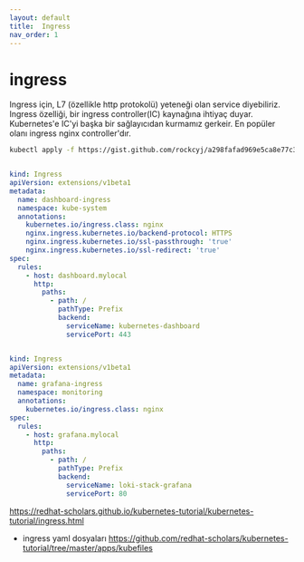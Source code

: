 ```yaml
---
layout: default
title:  Ingress
nav_order: 1
---
```


# ingress 

Ingress için, L7 (özellikle http protokolü) yeteneği olan service diyebiliriz.
Ingress özelliği, bir ingress controller(IC) kaynağına ihtiyaç duyar. Kubernetes'e IC'yi başka bir sağlayıcıdan kurmamız gerkeir. En popüler olanı ingress nginx controller'dır. 

```sh
kubectl apply -f https://gist.github.com/rockcyj/a298fafad969e5ca8e77c3e66fa815fe/raw/57254e34049c963cf83a4619b0d2fb6d5b21b24f/ingress-nginx-controller-1.yaml
```


```yaml

kind: Ingress
apiVersion: extensions/v1beta1
metadata:
  name: dashboard-ingress
  namespace: kube-system
  annotations:
    kubernetes.io/ingress.class: nginx
    nginx.ingress.kubernetes.io/backend-protocol: HTTPS
    nginx.ingress.kubernetes.io/ssl-passthrough: 'true'
    nginx.ingress.kubernetes.io/ssl-redirect: 'true'
spec:
  rules:
    - host: dashboard.mylocal
      http:
        paths:
          - path: /
            pathType: Prefix
            backend:
              serviceName: kubernetes-dashboard
              servicePort: 443

```


```yaml

kind: Ingress
apiVersion: extensions/v1beta1
metadata:
  name: grafana-ingress
  namespace: monitoring
  annotations:
    kubernetes.io/ingress.class: nginx
spec:
  rules:
    - host: grafana.mylocal
      http:
        paths:
          - path: /
            pathType: Prefix
            backend:
              serviceName: loki-stack-grafana
              servicePort: 80
```

https://redhat-scholars.github.io/kubernetes-tutorial/kubernetes-tutorial/ingress.html


* ingress yaml dosyaları
https://github.com/redhat-scholars/kubernetes-tutorial/tree/master/apps/kubefiles